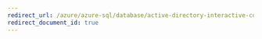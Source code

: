 ```yaml
---
redirect_url: /azure/azure-sql/database/active-directory-interactive-connect-azure-sql-db
redirect_document_id: true
---
```


